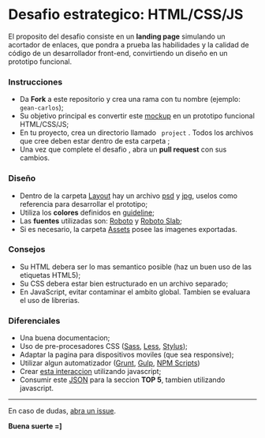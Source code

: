 # Desafio estrategico: HTML/CSS/JS

El proposito del desafio consiste en un **landing page** simulando un acortador de enlaces, que pondra a prueba las habilidades y la calidad de código de un desarrollador front-end, convirtiendo un diseño en un prototipo funcional.

### Instrucciones

- Da **Fork** a este repositorio y crea una rama con tu nombre (ejemplo: `gean-carlos`);
- Su objetivo principal es convertir este [mockup](./Layout/Preview.jpg) en un prototipo funcional HTML/CSS/JS;
- En tu proyecto, crea un directorio llamado ` project` . Todos los archivos que cree deben estar dentro de esta carpeta ;
- Una vez que complete el desafio , abra un **pull request** con sus cambios.


### Diseño

- Dentro de la carpeta [Layout](./Layout) hay un archivo [psd](./Layout/Layout.psd) y [jpg](./Layout/Preview.jpg), uselos como referencia para desarrollar el prototipo;
- Utiliza los **colores** definidos en [guideline](./Layout/Guideline-color.jpg);
- Las **fuentes** utilizadas son: [Roboto](https://www.google.com/fonts/specimen/Roboto) y [Roboto Slab](https://www.google.com/fonts/specimen/Roboto+Slab);
- Si es necesario, la carpeta [Assets](./Assets) posee las imagenes exportadas.

### Consejos

- Su HTML debera ser lo mas semantico posible (haz un buen uso de las etiquetas HTML5);
- Su CSS debera estar bien estructurado en un archivo separado;
- En JavaScript, evitar contaminar el ambito global. Tambien se evaluara el uso de librerias.


### Diferenciales

- Una buena documentacion;
- Uso de pre-procesadores CSS ([Sass](http://sass-lang.com), [Less](http://lesscss.org), [Stylus](http://stylus-lang.com));
- Adaptar la pagina para dispositivos moviles (que sea responsive);
- Utilizar algun automatizador ([Grunt](http://gruntjs.com), [Gulp](http://gulpjs.com), [NPM Scripts](https://docs.npmjs.com/misc/scripts))
- Crear [esta interaccion](./Layout/Shortener-interaction.gif) utilizando javascript;
- Consumir este [JSON](./Assets/urls.json) para la seccion **TOP 5**, tambien utilizando javascript.

---

En caso de dudas, [abra un issue](https://github.com/wochap/frontend-intern-challenge/issues).

**Buena suerte =]**
